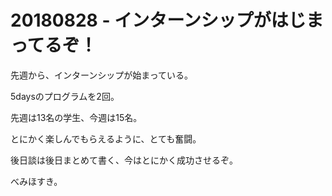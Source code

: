 # 20180828 - インターンシップがはじまってるぞ！

先週から、インターンシップが始まっている。

5daysのプログラムを2回。

先週は13名の学生、今週は15名。

とにかく楽しんでもらえるように、とても奮闘。

後日談は後日まとめて書く、今はとにかく成功させるぞ。

べみほすき。
